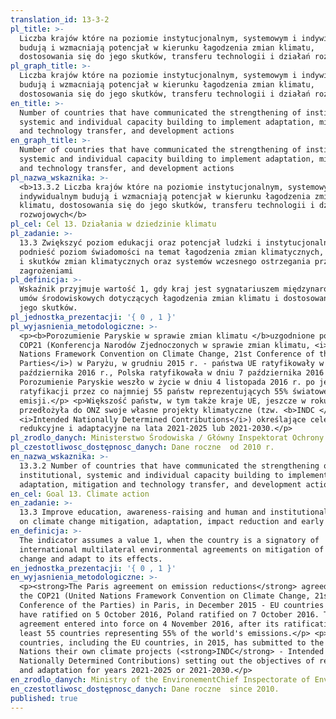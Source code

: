 ```yaml
---
translation_id: 13-3-2
pl_title: >-
  Liczba krajów które na poziomie instytucjonalnym, systemowym i indywidualnym
  budują i wzmacniają potencjał w kierunku łagodzenia zmian klimatu,
  dostosowania się do jego skutków, transferu technologii i działań rozwojowych
pl_graph_title: >-
  Liczba krajów które na poziomie instytucjonalnym, systemowym i indywidualnym
  budują i wzmacniają potencjał w kierunku łagodzenia zmian klimatu,
  dostosowania się do jego skutków, transferu technologii i działań rozwojowych
en_title: >-
  Number of countries that have communicated the strengthening of institutional,
  systemic and individual capacity building to implement adaptation, mitigation
  and technology transfer, and development actions
en_graph_title: >-
  Number of countries that have communicated the strengthening of institutional,
  systemic and individual capacity building to implement adaptation, mitigation
  and technology transfer, and development actions
pl_nazwa_wskaznika: >-
  <b>13.3.2 Liczba krajów które na poziomie instytucjonalnym, systemowym i
  indywidualnym budują i wzmacniają potencjał w kierunku łagodzenia zmian
  klimatu, dostosowania się do jego skutków, transferu technologii i działań
  rozwojowych</b>
pl_cel: Cel 13. Działania w dziedzinie klimatu
pl_zadanie: >-
  13.3 Zwiększyć poziom edukacji oraz potencjał ludzki i instytucjonalny,
  podnieść poziom świadomości na temat łagodzenia zmian klimatycznych, adaptacji
  i skutków zmian klimatycznych oraz systemów wczesnego ostrzegania przed
  zagrożeniami
pl_definicja: >-
  Wskaźnik przyjmuje wartość 1, gdy kraj jest sygnatariuszem międzynarodowych
  umów środowiskowych dotyczących łagodzenia zmian klimatu i dostosowania się do
  jego skutków.
pl_jednostka_prezentacji: '{ 0 , 1 }'
pl_wyjasnienia_metodologiczne: >-
  <p><b>Porozumienie Paryskie w sprawie zmian klimatu </b>uzgodnione podczas
  COP21 (Konferencja Narodów Zjednoczonych w sprawie zmian klimatu, <i>United
  Nations Framework Convention on Climate Change, 21st Conference of the
  Parties</i>) w Paryżu, w grudniu 2015 r. - państwa UE ratyfikowały w dniu 5
  października 2016 r., Polska ratyfikowała w dniu 7 października 2016 r.
  Porozumienie Paryskie weszło w życie w dniu 4 listopada 2016 r. po jego
  ratyfikacji przez co najmniej 55 państw reprezentujących 55% światowej
  emisji.</p> <p>Większość państw, w tym także kraje UE, jeszcze w roku 2015
  przedłożyła do ONZ swoje własne projekty klimatyczne (tzw. <b>INDC </b
  <i>Intended Nationally Determined Contributions</i>) określające cele
  redukcyjne i adaptacyjne na lata 2021-2025 lub 2021-2030.</p>
pl_zrodlo_danych: Ministerstwo Środowiska / Główny Inspektorat Ochrony Środowiska
pl_czestotliwosc_dostępnosc_danych: Dane roczne  od 2010 r.
en_nazwa_wskaznika: >-
  13.3.2 Number of countries that have communicated the strengthening of
  institutional, systemic and individual capacity building to implement
  adaptation, mitigation and technology transfer, and development actions
en_cel: Goal 13. Climate action
en_zadanie: >-
  13.3 Improve education, awareness-raising and human and institutional capacity
  on climate change mitigation, adaptation, impact reduction and early warning
en_definicja: >-
  The indicator assumes a value 1, when the country is a signatory of
  international multilateral environmental agreements on mitigation of climate
  change and adapt to its effects.
en_jednostka_prezentacji: '{ 0 , 1 }'
en_wyjasnienia_metodologiczne: >-
  <p><strong>The Paris agreement on emission reductions</strong> agreed during
  the COP21 (United Nations Framework Convention on Climate Change, 21st
  Conference of the Parties) in Paris, in December 2015 - EU countries
  have ratified on 5 October 2016, Poland ratified on 7 October 2016. The Paris
  agreement entered into force on 4 November 2016, after its ratification by at
  least 55 countries representing 55% of the world's emissions.</p> <p>Most
  countries, including the EU countries, in 2015, has submitted to the United
  Nations their own climate projects (<strong>INDC</strong> - Intended
  Nationally Determined Contributions) setting out the objectives of reduction
  and adaptation for years 2021-2025 or 2021-2030.</p>
en_zrodlo_danych: Ministry of the EnvironementChief Inspectorate of Enviornmental Protection
en_czestotliwosc_dostępnosc_danych: Dane roczne  since 2010.
published: true
---
```

